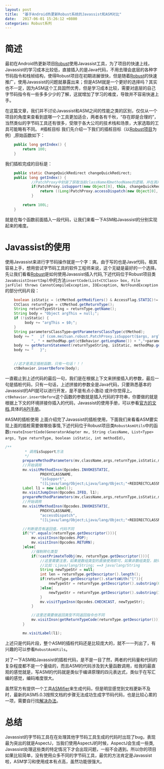 ```yaml
---
layout: post
title:  "基于Android热更新Robust系统的Javassist和ASM对比"
date:   2017-06-01 15:26:12 +0800
categories: Robust系列
---
```

# 简述
最初在Android热更新项目[Robust](https://github.com/Meituan-Dianping/Robust)使用Javassist工具，为了项目的快速上线，Javassist的学习成本比较低，直接插入的是Java代码，不用去理会底层的各种字节码指令和栈帧结构，使得Robust项目在初期进展很快，但是随着[Robust](https://github.com/Meituan-Dianping/Robust)的快速推广，使用Javassist的问题就暴露出来；但是ASM就是一个更好的选择吗？其实也不一定，因为ASM这个工具固然优秀，但是学习成本比较，需要对底层的自己字节码指令有一些多多少少的了解，这就增加了学习的难度，导致并不容易快速上手。  

在这篇文章，我们并不讨论Javassist和ASM之间的性能之类的区别，仅仅从一个项目的角度来查看到底哪一个工具更加适合，两者各有千秋，“存在即是合理的”，当然类似的字节码工具还有很多，受限于各大公司的技术栈和场景，大家选取的工具可能略有不同。
#插桩目标
我们先介绍一下我们的插桩目标（以[Robust项目](https://github.com/Meituan-Dianping/Robust)为例）,原始函数如下：

```java
	public long getIndex() {
        return 100;
    }
```
我们插桩完成的目标是：

```java
	public static ChangeQuickRedirect changeQuickRedirect;
    public long getIndex() {
            //PatchProxy中封装了获取当前className和methodName的逻辑，并在其内部最终调用了changeQuickRedirect的对应函数
            if(PatchProxy.isSupport(new Object[0], this, changeQuickRedirect, false,1,new Class[]{},long.class)) {
                return ((Long)PatchProxy.accessDispatch(new Object[0], this, changeQuickRedirect, false,1,new Class[]{},long.class)).longValue();
            }
         
        return 100L;
    }
```
就是在每个函数前面插入一段代码，让我们来看一下ASM和Javassist的分别实现起来的难度。

# Javassist的使用
使用Javassist来进行字节码操作就是一个字：爽。由于写的也是Java代码，极其容易上手，想用尝试字节码工具的软件工程师来说，这个无疑是最好的一个选择。先让我们看看[Robust](https://github.com/Meituan-Dianping/Robust)是如何使用Javassist插入代码,下述代码位于Robust项目类```JavaAssistInsertImpl```中的方法```insertCode(List<CtClass> box, File jarFile) throws CannotCompileException, IOException, NotFoundException```的部分代码片段：

```java
	boolean isStatic = (ctMethod.getModifiers() & AccessFlag.STATIC)!= 0;
    CtClass returnType = ctMethod.getReturnType();
    String returnTypeString = returnType.getName();
    String body = "Object argThis = null;";
    if (!isStatic) {
         body += "argThis = $0;";
    }
    String parametersClassType=getParametersClassType(ctMethod);
    body += "   if (com.meituan.robust.PatchProxy.isSupport($args, argThis, "+Constants.INSERT_FIELD_NAME+", "+isStatic+
            ", " + methodMap.get(ctBehavior.getLongName()) + ","+parametersClassType+","+returnTypeString+".class)) {";
    body += getReturnStatement(returnTypeString, isStatic, methodMap.get(ctBehavior.getLongName()),parametersClassType,returnTypeString+".class");
    body += "   }";
    
   
    //这才是真正插桩函数，只有一句话！！！
    ctBehavior.insertBefore(body);

```
一直截止到上述代码的最后一句，我们是在根据上下文来拼接插入的参数，最后一句是插桩代码，只有一句话，上述拼接的参数全是Java代码，只要熟悉基本的Javassist的API就可以进行开发，是不是有点小激动
或许你觉得上。```ctBehavior.insertBefore```这个函数的参数就是插入代码的字符串，你要做的就是根据上下文的环境拼接你插入的代码，Javassist的使用手册，可以参看[官方的文档](http://jboss-javassist.github.io/javassist/),具体的[API手册](http://jboss-javassist.github.io/javassist/tutorial/tutorial.html)。

#ASM的插桩使用
上面介绍完了Javassist的插桩使用，下面我们来看看ASM要实现上面的插桩需要做哪些事情,下述代码位于Robust项目类```RobustAsmUtils```中的函数```createInsertCode(GeneratorAdapter mv, String className, List<Type> args, Type returnType, boolean isStatic, int methodId)```，

```java
/**
		 * 调用isSupport方法
		 */
		prepareMethodParameters(mv,className,args,returnType,isStatic,methodId);
		//开始调用
		mv.visitMethodInsn(Opcodes.INVOKESTATIC,
				PROXYCLASSNAME,
				"isSupport",
				"([Ljava/lang/Object;Ljava/lang/Object;"+REDIRECTCLASSNAME+"ZI[Ljava/lang/Class;Ljava/lang/Class;)Z");
		Label l1 = new Label();
		mv.visitJumpInsn(Opcodes.IFEQ, l1);
		prepareMethodParameters(mv,className,args,returnType,isStatic,methodId);
		//开始调用
		mv.visitMethodInsn(Opcodes.INVOKESTATIC,
				PROXYCLASSNAME,
				"accessDispatch",
				"([Ljava/lang/Object;Ljava/lang/Object;"+REDIRECTCLASSNAME+"ZI[Ljava/lang/Class;Ljava/lang/Class;)Ljava/lang/Object;");

		//判断是否有返回值，代码不同
		if("V".equals(returnType.getDescriptor())){
			mv.visitInsn(Opcodes.POP);
			mv.visitInsn(Opcodes.RETURN);
		}else{
			//强制转化类型
			if(!castPrimateToObj(mv, returnType.getDescriptor())){
				//这里需要注意，如果是数组类型的直接使用即可，如果非数组类型，就得去除前缀了,还有最终是没有结束符;
				//比如：Ljava/lang/String; ==》 java/lang/String
				String newTypeStr = null;
				int len = returnType.getDescriptor().length();
				if(returnType.getDescriptor().startsWith("[")){
					newTypeStr = returnType.getDescriptor().substring(0, len);
				}else{
					newTypeStr = returnType.getDescriptor().substring(1, len-1);
				}
				mv.visitTypeInsn(Opcodes.CHECKCAST, newTypeStr);
			}

			//这里还需要做返回类型不同返回指令也不同
			mv.visitInsn(getReturnTypeCode(returnType.getDescriptor()));
		}

		mv.visitLabel(l1);
``` 
上述只是代码片段，整个ASM的插桩代码还是比较庞大的，就不一一列出了，有兴趣的可以参看```RobustAsmUtils```。

对了一下ASM和Javassist的插桩代码，是不是一目了然，两者的代码量和代码的复杂程度都不是一个量级的，而且ASM的代码涉及到大量函数调用，给我的最直观的感觉就是，写ASM的代码就是类似于编译原理的四元表达式，类似于在写汇编的感觉，编码难度很大。

虽然官方有提供一个工具[ASMifier](http://asm.ow2.org/doc/faq.html#Q10)来生成代码，但是明显感觉到文档更新不及时，最新的ASM5.0.3按照文档的步骤无法成功生成字节码代码，也是比较心累的一项，需要自行找[解决办法](http://yangbolin.cn/2014/07/27/how-to-use-asmifier/)。

# 总结
Javassist的字节码工具在在处理其他字节码工具生成的代码时出现了bug，表现最为突出的就是AspectJ，当我们使用AspectJ的时候，AspectJ会生成一些类, Javassist处理这些类的特定情况下才会出现问题，一般不会遇到。所以你的项目如果比较简单，没有使用众多不同的字节码工具，最优的方法肯定是Javassist啦，ASM学习和使用成本有点高，虽然功能很强大。

